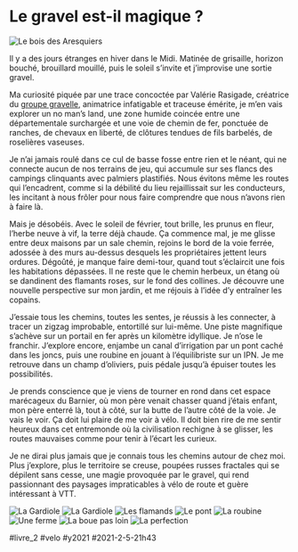 # Le gravel est-il magique ?

![Le bois des Aresquiers](_i/IMG_7543.webp)

Il y a des jours étranges en hiver dans le Midi. Matinée de grisaille, horizon bouché, brouillard mouillé, puis le soleil s’invite et j’improvise une sortie gravel.

Ma curiosité piquée par une trace concoctée par Valérie Rasigade, créatrice du [groupe gravelle](https://www.facebook.com/groups/412807219648006), animatrice infatigable et traceuse émérite, je m’en vais explorer un no man’s land, une zone humide coincée entre une départementale surchargée et une voie de chemin de fer, ponctuée de ranches, de chevaux en liberté, de clôtures tendues de fils barbelés, de roselières vaseuses.

Je n’ai jamais roulé dans ce cul de basse fosse entre rien et le néant, qui ne connecte aucun de nos terrains de jeu, qui accumule sur ses flancs des campings clinquants avec palmiers plastifiés. Nous évitons même les routes qui l’encadrent, comme si la débilité du lieu rejaillissait sur les conducteurs, les incitant à nous frôler pour nous faire comprendre que nous n’avons rien à faire là.

Mais je désobéis. Avec le soleil de février, tout brille, les prunus en fleur, l’herbe neuve à vif, la terre déjà chaude. Ça commence mal, je me glisse entre deux maisons par un sale chemin, rejoins le bord de la voie ferrée, adossée à des murs au-dessus desquels les propriétaires jettent leurs ordures. Dégoûté, je manque faire demi-tour, quand tout s’éclaircit une fois les habitations dépassées. Il ne reste que le chemin herbeux, un étang où se dandinent des flamants roses, sur le fond des collines. Je découvre une nouvelle perspective sur mon jardin, et me réjouis à l’idée d’y entraîner les copains.

J’essaie tous les chemins, toutes les sentes, je réussis à les connecter, à tracer un zigzag improbable, entortillé sur lui-même. Une piste magnifique s’achève sur un portail en fer après un kilomètre idyllique. Je n’ose le franchir. J’explore encore, enjambe un canal d’irrigation par un pont caché dans les joncs, puis une roubine en jouant à l’équilibriste sur un IPN. Je me retrouve dans un champ d’oliviers, puis pédale jusqu’à épuiser toutes les possibilités.

Je prends conscience que je viens de tourner en rond dans cet espace marécageux du Barnier, où mon père venait chasser quand j’étais enfant, mon père enterré là, tout à côté, sur la butte de l’autre côté de la voie. Je vais le voir. Ça doit lui plaire de me voir à vélo. Il doit bien rire de me sentir heureux dans cet entremonde où la civilisation rechigne à se glisser, les routes mauvaises comme pour tenir à l’écart les curieux.

Je ne dirai plus jamais que je connais tous les chemins autour de chez moi. Plus j’explore, plus le territoire se creuse, poupées russes fractales qui se dépilent sans cesse, une magie provoquée par le gravel, qui rend passionnant des paysages impraticables à vélo de route et guère intéressant à VTT.

![La Gardiole](_i/IMG_7467.webp)
![La Gardiole](_i/IMG_7470.webp)
![Les flamands](_i/IMG_7475.webp)
![Le pont](_i/IMG_7487.webp)
![La roubine](_i/IMG_7490.webp)
![Une ferme](_i/IMG_7503.webp)
![La boue pas loin](_i/IMG_7518.webp)
![La perfection](_i/IMG_7525.webp)

#livre_2 #velo #y2021 #2021-2-5-21h43
